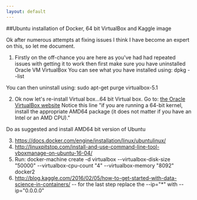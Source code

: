 ```yaml
---
layout: default
---
```


##Ubuntu installation of Docker, 64 bit VirtualBox and Kaggle image

Ok after numerous attempts at fixing issues I think I have become an expert on this, so let me document.

1. Firstly on the off-chance you are here as you've had had repeated issues with getting it to work then first make sure you have uninstalled Oracle VM VirtualBox
You can see what you have installed using:
    dpkg --list

You can then uninstall using:
    sudo apt-get purge virtualbox-5.1

2. Ok now let's re-install Virtual box...64 bit Virtual box. Go to: [the Oracle VirtualBox website](https://www.virtualbox.org/wiki/Linux_Downloads)
Notice this line "if you are running a 64-bit kernel, install the appropriate AMD64 package (it does not matter if you have an Intel or an AMD CPU)."

Do as suggested and install AMD64 bit version of Ubuntu

3. https://docs.docker.com/engine/installation/linux/ubuntulinux/ 
4. http://linuxpitstop.com/install-and-use-command-line-tool-vboxmanage-on-ubuntu-16-04/
5. Run: docker-machine create -d virtualbox --virtualbox-disk-size "50000" --virtualbox-cpu-count "4" --virtualbox-memory "8092" docker2
4. http://blog.kaggle.com/2016/02/05/how-to-get-started-with-data-science-in-containers/   -- for the last step replace the --ip="\*"  with --ip="0.0.0.0"
